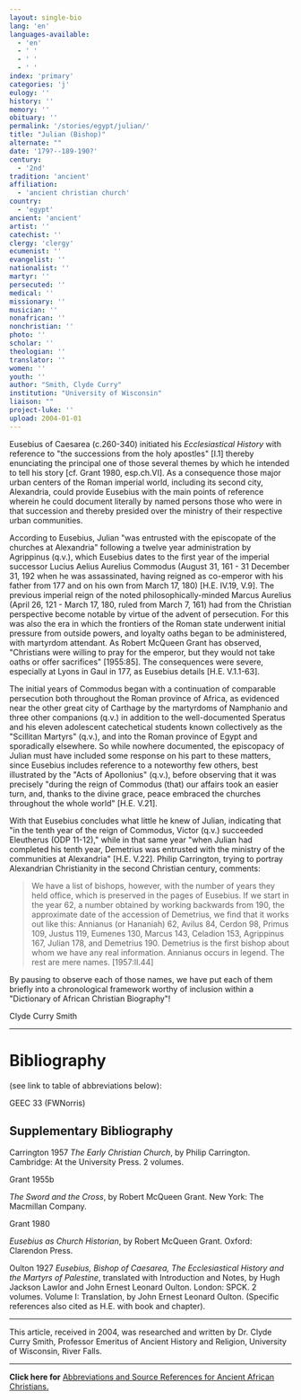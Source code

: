 ```yaml
---
layout: single-bio
lang: 'en'
languages-available:
  - 'en'
  - ' '
  - ' '
  - ' '
index: 'primary'
categories: 'j'
eulogy: ''
history: ''
memory: ''
obituary: ''
permalink: '/stories/egypt/julian/'
title: "Julian (Bishop)"
alternate: ""
date: '179?--189-190?'
century:
  - '2nd'
tradition: 'ancient'
affiliation:
  - 'ancient christian church'
country:
  - 'egypt'
ancient: 'ancient'
artist: ''
catechist: ''
clergy: 'clergy'
ecumenist: ''
evangelist: ''
nationalist: ''
martyr: ''
persecuted: ''
medical: ''
missionary: ''
musician: ''
nonafrican: ''
nonchristian: ''
photo: ''
scholar: ''
theologian: ''
translator: ''
women: ''
youth: ''
author: "Smith, Clyde Curry"
institution: "University of Wisconsin"
liaison: ""
project-luke: ''
upload: 2004-01-01
---
```




Eusebius of Caesarea (c.260-340) initiated his *Ecclesiastical History* with reference to "the successions from the holy apostles" [I.1] thereby enunciating the principal one of those several themes by which he intended to tell his story [cf. Grant 1980, esp.ch.VI].  As a consequence those major urban centers of the Roman imperial world, including its second city, Alexandria, could provide Eusebius with the main points of reference wherein he could document literally by named persons those who were in that succession and thereby presided over the ministry of their respective urban communities.

According to Eusebius, Julian "was entrusted with the episcopate of the churches at Alexandria" following a twelve year administration by Agrippinus (q.v.), which Eusebius dates to the first year of the imperial successor Lucius Aelius Aurelius Commodus (August 31, 161 - 31 December 31, 192 when he was assassinated, having reigned as co-emperor with his father from 177 and on his own from March 17, 180) [H.E. IV.19, V.9].  The previous imperial reign of the noted philosophically-minded Marcus Aurelius (April 26, 121 - March 17, 180, ruled from March 7, 161) had from the Christian perspective become notable by virtue of the advent of persecution.  For this was also the era in which the frontiers of the Roman state underwent initial pressure from outside powers, and loyalty oaths began to be administered, with martyrdom attendant.  As Robert McQueen Grant has observed, "Christians were willing to pray for the emperor, but they would not take oaths or offer sacrifices" [1955:85].  The consequences were severe, especially at Lyons in Gaul in 177, as Eusebius details [H.E. V.1.1-63].

The initial years of Commodus began with a continuation of comparable persecution both throughout the Roman province of Africa, as evidenced near the other great city of Carthage by the martyrdoms of Namphanio and three other companions (q.v.) in addition to the well-documented Speratus and his eleven adolescent catechetical students known collectively as the "Scillitan Martyrs" (q.v.), and into the Roman province of Egypt and sporadically elsewhere.  So while nowhere documented, the episcopacy of Julian must have included some response on his part to these matters, since Eusebius includes reference to a noteworthy few others, best illustrated by the "Acts of Apollonius" (q.v.), before observing that it was precisely "during the reign of Commodus (that) our affairs took an easier turn, and, thanks to the divine grace, peace embraced the churches throughout the whole world" [H.E. V.21].

With that Eusebius concludes what little he knew of Julian, indicating that "in the tenth year of the reign of Commodus, Victor (q.v.) succeeded Eleutherus (ODP 11-12)," while in that same year "when Julian had completed his tenth year, Demetrius was entrusted with the ministry of the communities at Alexandria" [H.E. V.22].  Philip Carrington, trying to portray Alexandrian Christianity in the second Christian century, comments:

> We have a list of bishops, however, with the number of years they held office, which is preserved in the pages of Eusebius.  If we start in the year 62, a number obtained by working backwards from 190, the approximate date of the accession of Demetrius, we find that it works out like this:  Annianus (or Hananiah) 62, Avilus 84, Cerdon 98, Primus 109, Justus 119, Eumenes 130, Marcus 143, Celadion 153, Agrippinus 167, Julian 178, and Demetrius 190.  Demetrius is the first bishop about whom we have any real information.  Annianus occurs in legend.  The rest are mere names.  [1957:II.44]
>

By pausing to observe each of those names, we have put each of them briefly into a chronological framework worthy of inclusion within a "Dictionary of African Christian Biography"!

Clyde Curry Smith

---

# Bibliography
(see link to table of abbreviations below):

GEEC 33 (FWNorris)

## Supplementary Bibliography

Carrington 1957
*The Early Christian Church*, by Philip Carrington.  Cambridge:  At the University Press.  2 volumes.

Grant 1955b

*The Sword and the Cross*, by Robert McQueen Grant.  New York:  The Macmillan Company.

Grant 1980

*Eusebius as Church Historian*, by Robert McQueen Grant. Oxford:  Clarendon Press.

Oulton 1927
*Eusebius, Bishop of Caesarea, The Ecclesiastical History and the Martyrs of Palestine*, translated with Introduction and Notes, by Hugh Jackson Lawlor and John Ernest Leonard Oulton.  London:  SPCK.  2 volumes.  Volume I:  Translation, by John Ernest Leonard Oulton.  (Specific references also cited as H.E. with book and chapter).

---

This article, received in 2004, was researched and written by Dr. Clyde Curry Smith, Professor Emeritus of Ancient History and Religion, University of Wisconsin, River Falls.

---

**Click here for** [Abbreviations and Source References for Ancient African Christians.]({{site.url}}/resources/ancient-references/)
